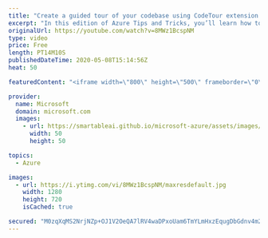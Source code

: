 ```yaml
---
title: "Create a guided tour of your codebase using CodeTour extension for VS Code | Azure Tips and Tricks"
excerpt: "In this edition of Azure Tips and Tricks, you’ll learn how to create a guided code tour for your codebase right inside of Visual Studio Code to ease the collaboration, contribution, and onboarding someone new to your code project.    For more tips and tricks, visit: https://aka.ms/azuretipsandtricks"
originalUrl: https://youtube.com/watch?v=8MWz1BcspNM
type: video
price: Free
length: PT14M10S
publishedDateTime: 2020-05-08T15:14:56Z
heat: 50

featuredContent: "<iframe width=\"800\" height=\"500\" frameborder=\"0\" src=\"https://www.youtube.com/embed/8MWz1BcspNM\" allow=\"accelerometer; autoplay; encrypted-media; gyroscope; picture-in-picture\" allowfullscreen></iframe>"

provider:
  name: Microsoft
  domain: microsoft.com
  images:
    - url: https://smartableai.github.io/microsoft-azure/assets/images/organizations/microsoft.com-50x50.jpg
      width: 50
      height: 50

topics:
  - Azure

images:
  - url: https://i.ytimg.com/vi/8MWz1BcspNM/maxresdefault.jpg
    width: 1280
    height: 720
    isCached: true

secured: "M0zqXqMS2NrjNZp+OJ1V2OeQA7lRV4waDPxoUam6TmYLmHxzEqugDbGdnv4m2uFqBZM74uC6QdVWXBGk7w6wgJJUE1K8ZbW8zS/SrqfbyIBflNlb+scvy8NXlCxSkxbLX+kYAAWpRCBfeIcoi8MrfPLMI9hvUnPaoZa7xODtFjqojKMDU+T6PUPcrK6yFFRCMUL9zXqQQ9GQEewm6m3wxWnT2LGUsWBnIoMKg6w3Y6WshTcf70AKG4O39KVGkgppJRbJ8JrDqx+x8NtGt3eChwesTNFq7GMEqbt0J3nHmuVIs7YRC47VKoLSDL5F7QlhJFW3uz2jw6EOM+IohWKiIJG5gHQBjjMPccmnvQWAI1jY8qncqf+Q+Ka29sEvRqItK2zvAm2TBSV/DRbRN7v5oco6YqCWJmvV7rHCNYlUWPc=;HqOOASpp6P2VNmZV2Fp7Xg=="
---
```


